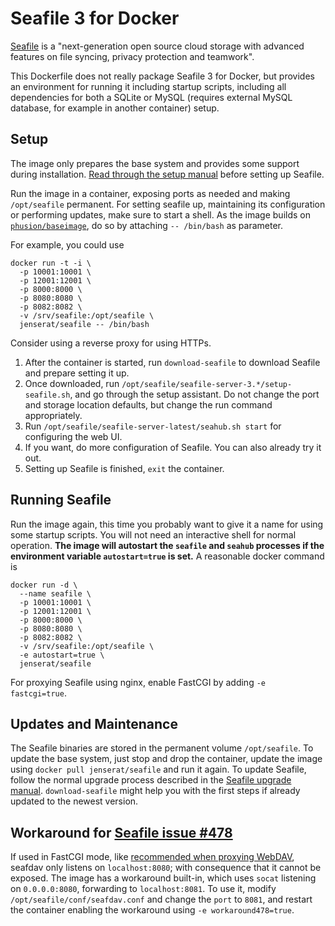 # Seafile 3 for Docker

[Seafile](http://www.seafile.com/) is a "next-generation open source cloud storage
with advanced features on file syncing, privacy protection and teamwork".

This Dockerfile does not really package Seafile 3 for Docker, but provides an environment for running it including startup scripts, including all dependencies for both a SQLite or MySQL (requires external MySQL database, for example in another container) setup.

## Setup

The image only prepares the base system and provides some support during installation. [Read through the setup manual](https://github.com/haiwen/seafile/wiki/Download-and-setup-seafile-server) before setting up Seafile.

Run the image in a container, exposing ports as needed and making `/opt/seafile` permanent. For setting seafile up, maintaining its configuration or performing updates, make sure to start a shell. As the image builds on [`phusion/baseimage`](https://github.com/phusion/baseimage-docker), do so by attaching `-- /bin/bash` as parameter.


For example, you could use

    docker run -t -i \
      -p 10001:10001 \
      -p 12001:12001 \
      -p 8000:8000 \
      -p 8080:8080 \
      -p 8082:8082 \
      -v /srv/seafile:/opt/seafile \
      jenserat/seafile -- /bin/bash

Consider using a reverse proxy for using HTTPs.

1. After the container is started, run `download-seafile` to download Seafile and prepare setting it up.
2. Once downloaded, run `/opt/seafile/seafile-server-3.*/setup-seafile.sh`, and go through the setup assistant. Do not change the port and storage location defaults, but change the run command appropriately.
3. Run `/opt/seafile/seafile-server-latest/seahub.sh start` for configuring the web UI.
4. If you want, do more configuration of Seafile. You can also already try it out.
5. Setting up Seafile is finished, `exit` the container.

## Running Seafile

Run the image again, this time you probably want to give it a name for using some startup scripts. You will not need an interactive shell for normal operation. **The image will autostart the `seafile` and `seahub` processes if the environment variable `autostart=true` is set.** A reasonable docker command is

    docker run -d \
      --name seafile \
      -p 10001:10001 \
      -p 12001:12001 \
      -p 8000:8000 \
      -p 8080:8080 \
      -p 8082:8082 \
      -v /srv/seafile:/opt/seafile \
      -e autostart=true \
      jenserat/seafile

For proxying Seafile using nginx, enable FastCGI by adding `-e fastcgi=true`.

## Updates and Maintenance

The Seafile binaries are stored in the permanent volume `/opt/seafile`. To update the base system, just stop and drop the container, update the image using `docker pull jenserat/seafile` and run it again. To update Seafile, follow the normal upgrade process described in the [Seafile upgrade manual](https://github.com/haiwen/seafile/wiki/Upgrading-Seafile-Server). `download-seafile` might help you with the first steps if already updated to the newest version.

## Workaround for [Seafile issue #478](https://github.com/haiwen/seafile/issues/478)

If used in FastCGI mode, like [recommended when proxying WebDAV](http://manual.seafile.com/extension/webdav.html#sample-configuration-2-with-nginxapache), seafdav only listens on `localhost:8080`; with consequence that it cannot be exposed. The image has a workaround built-in, which uses `socat` listening on `0.0.0.0:8080`, forwarding to `localhost:8081`. To use it, modify `/opt/seafile/conf/seafdav.conf` and change the `port` to `8081`, and restart the container enabling the workaround using `-e workaround478=true`.
